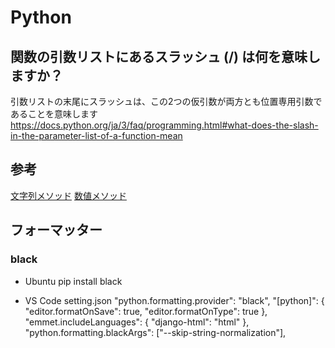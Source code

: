 # Python

## 関数の引数リストにあるスラッシュ (/) は何を意味しますか？
引数リストの末尾にスラッシュは、この2つの仮引数が両方とも位置専用引数であることを意味します
https://docs.python.org/ja/3/faq/programming.html#what-does-the-slash-in-the-parameter-list-of-a-function-mean

## 参考
[文字列メソッド](https://docs.python.org/ja/3/library/stdtypes.html#string-methods)
[数値メソッド](https://docs.python.org/ja/3/library/stdtypes.html#additional-methods-on-integer-types)

## フォーマッター
### black
- Ubuntu
pip install black

- VS Code setting.json
  "python.formatting.provider": "black",
  "[python]": {
    "editor.formatOnSave": true,
    "editor.formatOnType": true
  },
  "emmet.includeLanguages": {
    "django-html": "html"
  },
  "python.formatting.blackArgs": ["--skip-string-normalization"],
